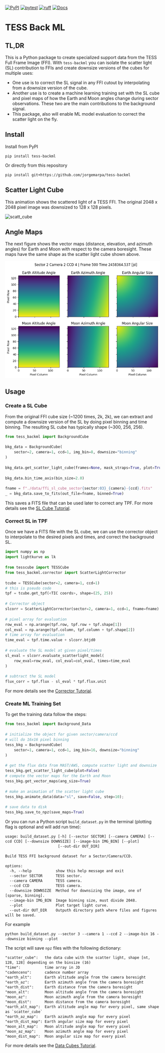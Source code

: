 [![PyPI](https://img.shields.io/pypi/v/tess-baclml.svg)](https://pypi.python.org/pypi/tess-backml)
[![pytest](https://github.com/jorgemarpa/tess-backml/actions/workflows/pytest.yaml/badge.svg)](https://github.com/jorgemarpa/tess-backml/actions/workflows/pytest.yaml/) 
[![ruff](https://github.com/jorgemarpa/tess-backml/actions/workflows/ruff.yaml/badge.svg)](https://github.com/jorgemarpa/tess-backml/actions/workflows/ruff.yaml)
[![Docs](https://github.com/jorgemarpa/tess-backml/actions/workflows/deploy-mkdocs.yaml/badge.svg)](https://github.com/jorgemarpa/tess-backml/actions/workflows/deploy-mkdocs.yaml)

# TESS Back ML

## TL,DR

This is a Python package to create specialized support data from the TESS Full Frame Image (FFI).
With `tess-backml` you can isolate the scatter light (SL) contribution to FFIs and create downsize versions of the cubes for multiple uses: 

- One use is to correct the SL signal in any FFI cutout by interpolating from a downsize version of the 
cube. 
- Another use is to create a machine learning training set with the SL cube and pixel maps of how the
Earth and Moon angles change during sector observations. These two are the main contributions to the background signal. 
- This package, also will enable ML model evaluation to correct the scatter light on the fly.

## Install 

Install from PyPI

```
pip install tess-backml
```

Or directly from this repository

```
pip install git+https://github.com/jorgemarpa/tess-backml
```

## Scatter Light Cube

This animation shows the scattered light of a TESS FFI. The original 2048 x 2048 pixel 
image was downsized to 128 x 128 pixels.

![scatt_cube](https://github.com/jorgemarpa/tess-backml/blob/main/docs/figures/ffi_scatterlight_bin16_sector001_3-4.gif)

## Angle Maps

The next figure shows the vector maps (distance, elevation, and azimuth angles) for 
Earth and Moon with respect to the camera boresight. These maps have the same shape as
the scatter light cube shown above.

![earth_maps](https://github.com/jorgemarpa/tess-backml/blob/main/docs/figures/earth_vector_maps.png)

## Usage

### Create a SL Cube

From the original FFI cube size (~1200 times, 2k, 2k), we can extract and compute a downsize version
of the SL by doing pixel binning and time binning. The resulting SL cube has typically shape (~300, 256, 256).

```python
from tess_backml import BackgroundCube

bkg_data = BackgroundCube(
    sector=2, camera=1, ccd=1, img_bin=8, downsize="binning"
)

bkg_data.get_scatter_light_cube(frames=None, mask_straps=True, plot=True, rolling=True, errors=True)

bkg_data.bin_time_axis(bin_size=2.0)

fname = f"./data/ffi_sl_cube_sector{sector:03}_{camera}-{ccd}.fits"
_ = bkg_data.save_to_fits(out_file=fname, binned=True)
```
This saves a FITS file that can be used later to correct any TPF.
For more details see the [SL Cube Tutorial](./t2_slcube.ipynb).

### Correct SL in  TPF

Once we have a FITS file with the SL cube, we can use the corrector object to interpolate to
the desired pixels and times, and correct the background SL.

```python
import numpy as np
import lightkurve as lk

from tesscube import TESSCube
from tess_backml.corrector import ScatterLightCorrector

tcube = TESSCube(sector=2, camera=1, ccd=1)
# this is pseudo code
tpf = tcube.get_tpf(<TIC coords>, shape=(25, 25))

# Corrector object
slcorr = ScatterLightCorrector(sector=2, camera=1, ccd=1, fname=fname)

# pixel array for evaluation
row_eval = np.arange(tpf.row, tpf.row + tpf.shape[1])
col_eval = np.arange(tpf.column, tpf.column + tpf.shape[2])
# time array for evaluation
time_eval = tpf.time.value + slcorr.btjd0

# evaluate the SL model at given pixel/times
sl_eval = slcorr.evaluate_scatterlight_model(
    row_eval=row_eval, col_eval=col_eval, times=time_eval
)

# subtract the SL model
flux_corr = tpf.flux - sl_eval * tpf.flux.unit
```

For more details see the [Corrector Tutorial](./t3_slcorrector.ipynb).

### Create ML Training Set

To get the training data follow the steps:

```python
from tess_backml import Background_Data

# initialize the object for given sector/camera/ccd
# will do 16x16 pixel binning
tess_bkg = BackgroundCube(
    sector=1, camera=1, ccd=1, img_bin=16, downsize="binning"
)

# get the flux data from MAST/AWS, compute scatter light and downsize
tess_bkg.get_scatter_light_cube(plot=False)
# compute the vector maps for the Earth and Moon
tess_bkg.get_vector_maps(ang_size=True)

# make an animation of the scatter light cube
tess_bkg.animate_data(data="sl", save=False, step=10);

# save data to disk
tess_bkg.save_to_npz(save_maps=True)
```

Or you can run a Python script `build_dataset.py` in the terminal (plotting flag is optional and will add
run time):
```
usage: build_dataset.py [-h] [--sector SECTOR] [--camera CAMERA] [--ccd CCD] [--downsize DOWNSIZE] [--image-bin IMG_BIN] [--plot]
                        [--out-dir OUT_DIR]

Build TESS FFI background dataset for a Sector/Camera/CCD.

options:
  -h, --help           show this help message and exit
  --sector SECTOR      TESS sector.
  --camera CAMERA      TESS camera.
  --ccd CCD            TESS camera.
  --downsize DOWNSIZE  Method for downsizing the image, one of [sparse, binning].
  --image-bin IMG_BIN  Image binning size, must divide 2048.
  --plot               Plot target light curve.
  --out-dir OUT_DIR    Outputh directory path where files and figures will be saved.
```
For example
```
python build_dataset.py --sector 3 --camera 1 --ccd 2 --image-bin 16 --downsize binning --plot
```

The script will save `npz` files with the following dictionary:
```
"scatter_cube":   the data cube with the scatter light, shape [nt, 128, 128] depending on the binsize (16)
"time":           time array in JD
"cadenceno":      cadence number array
"earth_alt":      Earth altitude angle from the camera boresight
"earth_az":       Earth azimuth angle from the camera boresight
"earth_dist":     Earth distance from the camera boresight
"moon_alt":       Moon altitude angle from the camera boresight
"moon_az":        Moon azimuth angle from the camera boresight
"moon_dist":      Moon distance from the camera boresight
"earth_alt_map":  Earth altitude angle map for every pixel, same shape as `scatter_cube`
"earth_az_map":   Earth azimuth angle map for every pixel 
"earth_dist_map": Earth angular size map for every pixel 
"moon_alt_map":   Moon altitude angle map for every pixel 
"moon_az_map":    Moon azimuth angle map for every pixel 
"moon_dist_map":  Moon angular size map for every pixel 
```

For more details see the [Data Cubes Tutorial](./t1_bkgcube.ipynb).